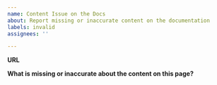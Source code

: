 ```yaml
---
name: Content Issue on the Docs
about: Report missing or inaccurate content on the documentation
labels: invalid
assignees: ''

---
```


**URL**
<!--The URL at which the content is missing or inaccurate-->

**What is missing or inaccurate about the content on this page?**
<!--A clear and concise description of what is missed of inaccurate-->

